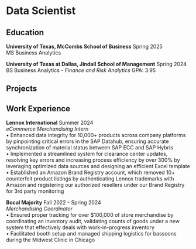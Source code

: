 # Data Scientist  



## Education  
**University of Texas, McCombs School of Business**      Spring 2025  
MS Business Analytics

**University of Texas at Dallas, Jindall School of Management**      Spring 2024  
BS Business Analytics - _Finance and Risk Analytics_                 GPA: 3.95  



## Projects  




## Work Experience  
**Lennox International**  Summer 2024  
_eCommerce Merchandising Intern_  
•	Enhanced data integrity for 10,000+ products across company platforms by pinpointing critical errors in the SAP Datahub, ensuring accurate synchronization of material status between SAP ECC and SAP Hybris  
•	Implemented a streamlined system for clearance center updates, resolving key errors and increasing process efficiency by over 300% by leveraging optimized data sources and designing an efficient Excel template  
•	Established an Amazon Brand Registry account, which removed 10+ counterfeit product listings by authenticating Lennox trademarks with Amazon and registering our authorized resellers under our Brand Registry for 3rd party monitoring  

**Bocal Majority**  Fall 2022 - Spring 2024  
_Merchandising Coordinator_  
•	Ensured proper tracking for over $100,000 of store merchandise by coordinating an inventory audit, validating counts of goods under a new system that effectively deals with work-in-progress inventory  
•	Facilitated booth setup and managed shipping logistics for bassoons during the Midwest Clinic in Chicago  


